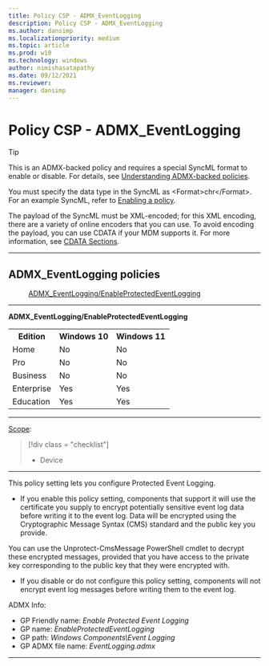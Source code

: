 ```yaml
---
title: Policy CSP - ADMX_EventLogging
description: Policy CSP - ADMX_EventLogging
ms.author: dansimp
ms.localizationpriority: medium
ms.topic: article
ms.prod: w10
ms.technology: windows
author: nimishasatapathy
ms.date: 09/12/2021
ms.reviewer: 
manager: dansimp
---
```


# Policy CSP - ADMX_EventLogging

> [!TIP]
> This is an ADMX-backed policy and requires a special SyncML format to enable or disable.  For details, see [Understanding ADMX-backed policies](./understanding-admx-backed-policies.md).
> 
> You must specify the data type in the SyncML as &lt;Format&gt;chr&lt;/Format&gt;. For an example SyncML, refer to [Enabling a policy](./understanding-admx-backed-policies.md#enabling-a-policy).
> 
> The payload of the SyncML must be XML-encoded; for this XML encoding, there are a variety of online encoders that you can use. To avoid encoding the payload, you can use CDATA if your MDM supports it.  For more information, see [CDATA Sections](http://www.w3.org/TR/REC-xml/#sec-cdata-sect).

<hr/>

<!--Policies-->
## ADMX_EventLogging policies  

<dl>
  <dd>
    <a href="#admx-eventlogging-enableprotectedeventlogging">ADMX_EventLogging/EnableProtectedEventLogging</a>
  </dd>
</dl>


<hr/>

<!--Policy-->
<a href="" id="admx-eventlogging-enableprotectedeventlogging"></a>**ADMX_EventLogging/EnableProtectedEventLogging**  

<!--SupportedSKUs-->
<table>
<tr>
    <th>Edition</th>
    <th>Windows 10</th>
    <th>Windows 11</th>
</tr>
<tr>
    <td>Home</td>
    <td>No</td>
    <td>No</td>
</tr>
<tr>
    <td>Pro</td>
    <td>No</td>
    <td>No</td>
</tr>
<tr>
    <td>Business</td>
    <td>No</td>
    <td>No</td>
</tr>
<tr>
    <td>Enterprise</td>
    <td>Yes</td>
    <td>Yes</td>
</tr>
<tr>
    <td>Education</td>
    <td>Yes</td>
    <td>Yes</td>
</tr>
</table>

<!--/SupportedSKUs-->
<hr/>

<!--Scope-->
[Scope](./policy-configuration-service-provider.md#policy-scope):

> [!div class = "checklist"]
> * Device

<hr/>

<!--/Scope-->
<!--Description-->
This policy setting lets you configure Protected Event Logging.  

- If you enable this policy setting, components that support it will use the certificate you supply to encrypt potentially sensitive event log data before writing it to the event log. Data will be encrypted using the Cryptographic Message Syntax (CMS) standard and the public key you provide. 

You can use the Unprotect-CmsMessage PowerShell cmdlet to decrypt these encrypted messages, provided that you have access to the private key corresponding to the public key that they were encrypted with.  

- If you disable or do not configure this policy setting, components will not encrypt event log messages before writing them to the event log.

<!--/Description-->

<!--ADMXBacked-->
ADMX Info:  
-   GP Friendly name: *Enable Protected Event Logging*
-   GP name: *EnableProtectedEventLogging*
-   GP path: *Windows Components\Event Logging*
-   GP ADMX file name: *EventLogging.admx*

<!--/ADMXBacked-->
<!--/Policy-->
<hr/>


<!--/Policies-->

